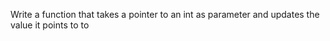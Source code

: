  Write a function that takes a pointer to an int as parameter and updates the value it points to to
